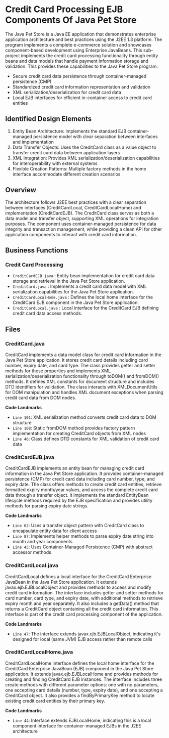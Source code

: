 # Credit Card Processing EJB Components Of Java Pet Store

The Java Pet Store is a Java EE application that demonstrates enterprise application architecture and best practices using the J2EE 1.3 platform. The program implements a complete e-commerce solution and showcases component-based development using Enterprise JavaBeans. This sub-project implements the credit card processing functionality through entity beans and data models that handle payment information storage and validation.  This provides these capabilities to the Java Pet Store program:

- Secure credit card data persistence through container-managed persistence (CMP)
- Standardized credit card information representation and validation
- XML serialization/deserialization for credit card data
- Local EJB interfaces for efficient in-container access to credit card entities

## Identified Design Elements

1. Entity Bean Architecture: Implements the standard EJB container-managed persistence model with clear separation between interfaces and implementation
2. Data Transfer Objects: Uses the CreditCard class as a value object to transfer credit card data between application layers
3. XML Integration: Provides XML serialization/deserialization capabilities for interoperability with external systems
4. Flexible Creation Patterns: Multiple factory methods in the home interface accommodate different creation scenarios

## Overview
The architecture follows J2EE best practices with a clear separation between interfaces (CreditCardLocal, CreditCardLocalHome) and implementation (CreditCardEJB). The CreditCard class serves as both a data model and transfer object, supporting XML operations for integration purposes. The component uses container-managed persistence for data integrity and transaction management, while providing a clean API for other application components to interact with credit card information.

## Business Functions

### Credit Card Processing
- `CreditCardEJB.java` : Entity bean implementation for credit card data storage and retrieval in the Java Pet Store application.
- `CreditCard.java` : Implements a credit card data model with XML serialization capabilities for the Java Pet Store application.
- `CreditCardLocalHome.java` : Defines the local home interface for the CreditCard EJB component in the Java Pet Store application.
- `CreditCardLocal.java` : Local interface for the CreditCard EJB defining credit card data access methods.

## Files
### CreditCard.java

CreditCard implements a data model class for credit card information in the Java Pet Store application. It stores credit card details including card number, expiry date, and card type. The class provides getter and setter methods for these properties and implements XML serialization/deserialization functionality through toDOM() and fromDOM() methods. It defines XML constants for document structure and includes DTD identifiers for validation. The class interacts with XMLDocumentUtils for DOM manipulation and handles XML document exceptions when parsing credit card data from DOM nodes.

 **Code Landmarks**
- `Line 101`: XML serialization method converts credit card data to DOM structure
- `Line 108`: Static fromDOM method provides factory pattern implementation for creating CreditCard objects from XML nodes
- `Line 46`: Class defines DTD constants for XML validation of credit card data
### CreditCardEJB.java

CreditCardEJB implements an entity bean for managing credit card information in the Java Pet Store application. It provides container-managed persistence (CMP) for credit card data including card number, type, and expiry date. The class offers methods to create credit card entities, retrieve formatted expiry month/year values, and access the complete credit card data through a transfer object. It implements the standard EntityBean lifecycle methods required by the EJB specification and provides utility methods for parsing expiry date strings.

 **Code Landmarks**
- `Line 62`: Uses a transfer object pattern with CreditCard class to encapsulate entity data for client access
- `Line 87`: Implements helper methods to parse expiry date string into month and year components
- `Line 45`: Uses Container-Managed Persistence (CMP) with abstract accessor methods
### CreditCardLocal.java

CreditCardLocal defines a local interface for the CreditCard Enterprise JavaBean in the Java Pet Store application. It extends javax.ejb.EJBLocalObject and provides methods to access and modify credit card information. The interface includes getter and setter methods for card number, card type, and expiry date, with additional methods to retrieve expiry month and year separately. It also includes a getData() method that returns a CreditCard object containing all the credit card information. This interface is part of the credit card processing component of the application.

 **Code Landmarks**
- `Line 47`: The interface extends javax.ejb.EJBLocalObject, indicating it's designed for local (same JVM) EJB access rather than remote calls
### CreditCardLocalHome.java

CreditCardLocalHome interface defines the local home interface for the CreditCard Enterprise JavaBean (EJB) component in the Java Pet Store application. It extends javax.ejb.EJBLocalHome and provides methods for creating and finding CreditCard EJB instances. The interface includes three create methods with different parameter options: one with no parameters, one accepting card details (number, type, expiry date), and one accepting a CreditCard object. It also provides a findByPrimaryKey method to locate existing credit card entities by their primary key.

 **Code Landmarks**
- `Line 44`: Interface extends EJBLocalHome, indicating this is a local component interface for container-managed EJBs in the J2EE architecture

[Generated by the Sage AI expert workbench: 2025-03-29 21:37:00  https://sage-tech.ai/workbench]: #